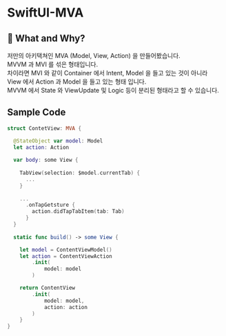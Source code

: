 # SwiftUI-MVA

## 🤔 What and Why?
저만의 아키택쳐인 MVA (Model, View, Action) 을 만들어봤습니다.  
MVVM 과 MVI 를 섞은 형태입니다.  
차이라면 MVI 와 같이 Container 에서 Intent, Model 을 들고 있는 것이 아니라  
View 에서 Action 과 Model 을 들고 있는 형태 입니다.  
MVVM 에서 State 와 ViewUpdate 및 Logic 등이 분리된 형태라고 할 수 있습니다.

## Sample Code
```Swift
struct ContetView: MVA {

  @StateObject var model: Model
  let action: Action
  
  var body: some View {
  
    TabView(selection: $model.currentTab) {
      ...
    }
  
    ...
      .onTapGetsture {
        action.didTapTabItem(tab: Tab)
      }
  }
  
  static func build() -> some View {

    let model = ContentViewModel()
    let action = ContentViewAction
        .init(
            model: model
        )

    return ContentView
        .init(
            model: model,
            action: action
        )
    }
}
```
